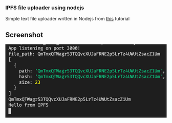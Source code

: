 ### IPFS file uploader using nodejs
Simple text file uploader written in Nodejs from [this](https://medium.com/coinmonks/ipfs-tutorial-sending-and-getting-files-via-nodejs-backend-85c85ae7f6f6) tutorial

## Screenshot
![](Screenshot.png)